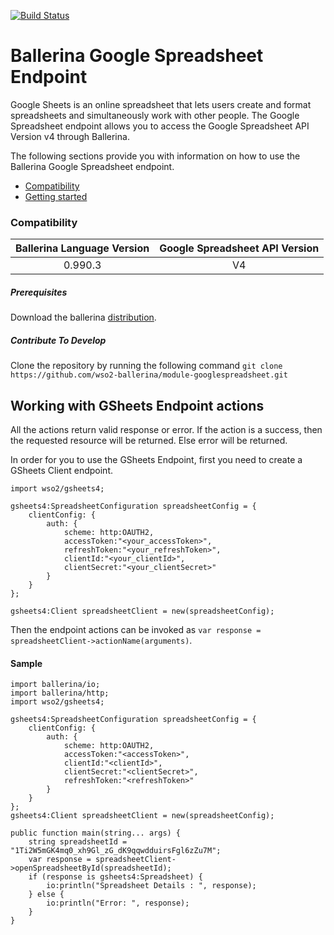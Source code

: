 [![Build Status](https://travis-ci.org/wso2-ballerina/module-googlespreadsheet.svg?branch=master)](https://travis-ci.org/wso2-ballerina/module-googlespreadsheet)

# Ballerina Google Spreadsheet Endpoint

Google Sheets is an online spreadsheet that lets users create and format
spreadsheets and simultaneously work with other people. The Google Spreadsheet endpoint allows you to access the Google Spreadsheet API Version v4 through Ballerina.

The following sections provide you with information on how to use the Ballerina Google Spreadsheet endpoint.
- [Compatibility](#compatibility)
- [Getting started](#getting-started)


### Compatibility

| Ballerina Language Version  | Google Spreadsheet API Version |
|:---------------------------:|:------------------------------:|
|  0.990.3                     |   V4                           |

##### Prerequisites
Download the ballerina [distribution](https://ballerinalang.org/downloads/).

##### Contribute To Develop
Clone the repository by running the following command
`git clone https://github.com/wso2-ballerina/module-googlespreadsheet.git`

## Working with GSheets Endpoint actions
All the actions return valid response or error. If the action is a success, then the requested resource will
be returned. Else error will be returned.

In order for you to use the GSheets Endpoint, first you need to create a GSheets Client endpoint.

```ballerina
import wso2/gsheets4;

gsheets4:SpreadsheetConfiguration spreadsheetConfig = {
    clientConfig: {
        auth: {
            scheme: http:OAUTH2,
            accessToken:"<your_accessToken>",
            refreshToken:"<your_refreshToken>",
            clientId:"<your_clientId>",
            clientSecret:"<your_clientSecret>"
        }
    }
};

gsheets4:Client spreadsheetClient = new(spreadsheetConfig);
```

Then the endpoint actions can be invoked as `var response = spreadsheetClient->actionName(arguments)`.

#### Sample
```ballerina
import ballerina/io;
import ballerina/http;
import wso2/gsheets4;

gsheets4:SpreadsheetConfiguration spreadsheetConfig = {
    clientConfig: {
        auth: {
            scheme: http:OAUTH2,
            accessToken:"<accessToken>",
            clientId:"<clientId>",
            clientSecret:"<clientSecret>",
            refreshToken:"<refreshToken>"
        }
    }
};
gsheets4:Client spreadsheetClient = new(spreadsheetConfig);

public function main(string... args) {
    string spreadsheetId = "1Ti2W5mGK4mq0_xh9Gl_zG_dK9qqwdduirsFgl6zZu7M";
    var response = spreadsheetClient->openSpreadsheetById(spreadsheetId);
    if (response is gsheets4:Spreadsheet) {
        io:println("Spreadsheet Details : ", response);
    } else {
        io:println("Error: ", response);
    }
}
```
